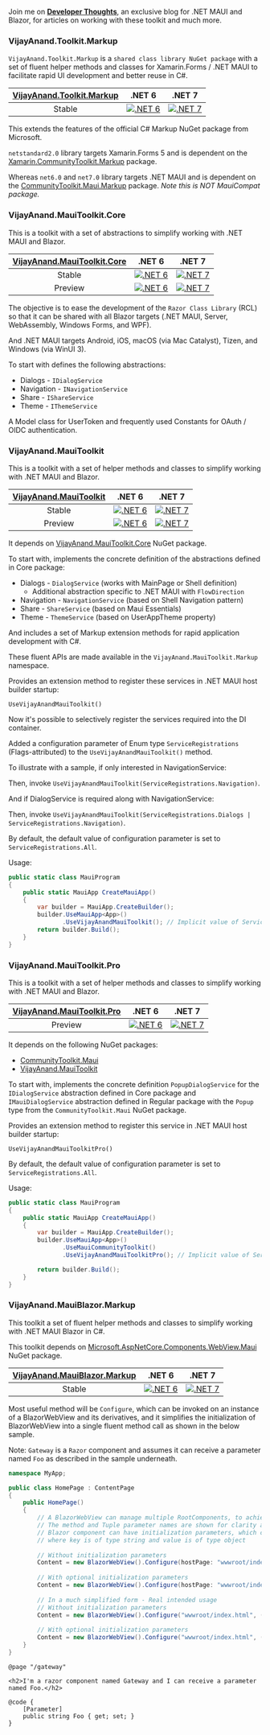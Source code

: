 Join me on [**Developer Thoughts**](https://egvijayanand.in/), an exclusive blog for .NET MAUI and Blazor, for articles on working with these toolkit and much more.

### VijayAnand.Toolkit.Markup

`VijayAnand.Toolkit.Markup` is a `shared class library NuGet package` with a set of fluent helper methods and classes for Xamarin.Forms / .NET MAUI to facilitate rapid UI development and better reuse in C#.

<!-- [![VijayAnand.Toolkit.Markup - NuGet Package](https://badgen.net/nuget/v/VijayAnand.Toolkit.Markup/)](https://www.nuget.org/packages/VijayAnand.Toolkit.Markup/) -->

|[VijayAnand.Toolkit.Markup](https://www.nuget.org/packages/VijayAnand.Toolkit.Markup/)|.NET 6|.NET 7|
|:---:|:---:|:---:|
|Stable|[![.NET 6](https://badgen.net/badge/nuget/v1.0.2/blue?icon=nuget)](https://www.nuget.org/packages/VijayAnand.Toolkit.Markup/1.0.2)|[![.NET 7](https://badgen.net/nuget/v/VijayAnand.Toolkit.Markup/?icon=nuget)](https://www.nuget.org/packages/VijayAnand.Toolkit.Markup/)|

This extends the features of the official C# Markup NuGet package from Microsoft.

`netstandard2.0` library targets Xamarin.Forms 5 and is dependent on the [Xamarin.CommunityToolkit.Markup](https://www.nuget.org/packages/Xamarin.CommunityToolkit.Markup/) package.

Whereas `net6.0` and `net7.0` library targets .NET MAUI and is dependent on the [CommunityToolkit.Maui.Markup](https://www.nuget.org/packages/CommunityToolkit.Maui.Markup/) package. *Note this is NOT MauiCompat package.*

### VijayAnand.MauiToolkit.Core

This is a toolkit with a set of abstractions to simplify working with .NET MAUI and Blazor.

|[VijayAnand.MauiToolkit.Core](https://www.nuget.org/packages/VijayAnand.MauiToolkit.Core/)|.NET 6|.NET 7|
|:---:|:---:|:---:|
|Stable|[![.NET 6](https://badgen.net/badge/nuget/v1.0.3/blue?icon=nuget)](https://www.nuget.org/packages/VijayAnand.MauiToolkit.Core/1.0.3)|[![.NET 7](https://badgen.net/nuget/v/VijayAnand.MauiToolkit.Core/?icon=nuget)](https://www.nuget.org/packages/VijayAnand.MauiToolkit.Core/)|
|Preview|[![.NET 6](https://badgen.net/badge/nuget/v1.1.0-preview.4/blue?icon=nuget)](https://www.nuget.org/packages/VijayAnand.MauiToolkit.Core/1.1.0-preview.4)|[![.NET 7](https://badgen.net/nuget/v/VijayAnand.MauiToolkit.Core/pre?icon=nuget)](https://www.nuget.org/packages/VijayAnand.MauiToolkit.Core/absoluteLatest)|

The objective is to ease the development of the `Razor Class Library` (RCL) so that it can be shared with all Blazor targets (.NET MAUI, Server, WebAssembly, Windows Forms, and WPF).

And .NET MAUI targets Android, iOS, macOS (via Mac Catalyst), Tizen, and Windows (via WinUI 3).

To start with defines the following abstractions:

* Dialogs - `IDialogService`
* Navigation - `INavigationService`
* Share - `IShareService`
* Theme - `IThemeService`

A Model class for UserToken and frequently used Constants for OAuth / OIDC authentication.

### VijayAnand.MauiToolkit

This is a toolkit with a set of helper methods and classes to simplify working with .NET MAUI and Blazor.

|[VijayAnand.MauiToolkit](https://www.nuget.org/packages/VijayAnand.MauiToolkit/)|.NET 6|.NET 7|
|:---:|:---:|:---:|
|Stable|[![.NET 6](https://badgen.net/badge/nuget/v1.0.3/blue?icon=nuget)](https://www.nuget.org/packages/VijayAnand.MauiToolkit/1.0.3)|[![.NET 7](https://badgen.net/nuget/v/VijayAnand.MauiToolkit/?icon=nuget)](https://www.nuget.org/packages/VijayAnand.MauiToolkit/)|
|Preview|[![.NET 6](https://badgen.net/badge/nuget/v1.1.0-preview.4/blue?icon=nuget)](https://www.nuget.org/packages/VijayAnand.MauiToolkit/1.1.0-preview.4)|[![.NET 7](https://badgen.net/nuget/v/VijayAnand.MauiToolkit/pre?icon=nuget)](https://www.nuget.org/packages/VijayAnand.MauiToolkit/absoluteLatest)|

It depends on [VijayAnand.MauiToolkit.Core](https://www.nuget.org/packages/VijayAnand.MauiToolkit.Core/) NuGet package.

To start with, implements the concrete definition of the abstractions defined in Core package:

* Dialogs - `DialogService` (works with MainPage or Shell definition)
  - Additional abstraction specific to .NET MAUI with `FlowDirection`
* Navigation - `NavigationService` (based on Shell Navigation pattern)
* Share - `ShareService` (based on Maui Essentials)
* Theme - `ThemeService` (based on UserAppTheme property)

And includes a set of Markup extension methods for rapid application development with C#.

These fluent APIs are made available in the `VijayAnand.MauiToolkit.Markup` namespace.

Provides an extension method to register these services in .NET MAUI host builder startup:

`UseVijayAnandMauiToolkit()`

Now it's possible to selectively register the services required into the DI container.

Added a configuration parameter of Enum type `ServiceRegistrations` (Flags-attributed) to the `UseVijayAnandMauiToolkit()` method.

To illustrate with a sample, if only interested in NavigationService:

Then, invoke `UseVijayAnandMauiToolkit(ServiceRegistrations.Navigation)`.

And if DialogService is required along with NavigationService:

Then, invoke `UseVijayAnandMauiToolkit(ServiceRegistrations.Dialogs | ServiceRegistrations.Navigation)`.

By default, the default value of configuration parameter is set to `ServiceRegistrations.All`.

Usage:

```cs
public static class MauiProgram
{
    public static MauiApp CreateMauiApp()
    {
        var builder = MauiApp.CreateBuilder();
        builder.UseMauiApp<App>()
               .UseVijayAnandMauiToolkit(); // Implicit value of ServiceRegistrations.All passed as configuration parameter
        return builder.Build();
    }
}
```
### VijayAnand.MauiToolkit.Pro

This is a toolkit with a set of helper methods and classes to simplify working with .NET MAUI and Blazor.

|[VijayAnand.MauiToolkit.Pro](https://www.nuget.org/packages/VijayAnand.MauiToolkit.Pro/)|.NET 6|.NET 7|
|:---:|:---:|:---:|
|Preview|[![.NET 6](https://badgen.net/badge/nuget/v1.1.0-preview.4/blue?icon=nuget)](https://www.nuget.org/packages/VijayAnand.MauiToolkit.Pro/1.1.0-preview.4)|[![.NET 7](https://badgen.net/nuget/v/VijayAnand.MauiToolkit.Pro/pre?icon=nuget)](https://www.nuget.org/packages/VijayAnand.MauiToolkit.Pro/absoluteLatest)|

It depends on the following NuGet packages:

* [CommunityToolkit.Maui](https://www.nuget.org/packages/CommunityToolkit.Maui/)
* [VijayAnand.MauiToolkit](https://www.nuget.org/packages/VijayAnand.MauiToolkit/)

To start with, implements the concrete definition `PopupDialogService` for the `IDialogService` abstraction defined in Core package and `IMauiDialogService` abstraction defined in Regular package with the `Popup` type from the `CommunityToolkit.Maui` NuGet package.

Provides an extension method to register this service in .NET MAUI host builder startup:

`UseVijayAnandMauiToolkitPro()`

By default, the default value of configuration parameter is set to `ServiceRegistrations.All`.

Usage:

```cs
public static class MauiProgram
{
    public static MauiApp CreateMauiApp()
    {
        var builder = MauiApp.CreateBuilder();
        builder.UseMauiApp<App>()
               .UseMauiCommunityToolkit()
               .UseVijayAnandMauiToolkitPro(); // Implicit value of ServiceRegistrations.All passed as configuration parameter

        return builder.Build();
    }
}
```

### VijayAnand.MauiBlazor.Markup

This toolkit a set of fluent helper methods and classes to simplify working with .NET MAUI Blazor in C#.

This toolkit depends on [Microsoft.AspNetCore.Components.WebView.Maui](https://www.nuget.org/packages/Microsoft.AspNetCore.Components.WebView.Maui) NuGet package.

|[VijayAnand.MauiBlazor.Markup](https://www.nuget.org/packages/VijayAnand.MauiBlazor.Markup/)|.NET 6|.NET 7|
|:---:|:---:|:---:|
|Stable|[![.NET 6](https://badgen.net/badge/nuget/v1.0.8/blue?icon=nuget)](https://www.nuget.org/packages/VijayAnand.MauiBlazor.Markup/1.0.8)|[![.NET 7](https://badgen.net/nuget/v/VijayAnand.MauiBlazor.Markup/?icon=nuget)](https://www.nuget.org/packages/VijayAnand.MauiBlazor.Markup/)|

Most useful method will be `Configure`, which can be invoked on an instance of a BlazorWebView and its derivatives, and it simplifies the initialization of BlazorWebView into a single fluent method call as shown in the below sample.

Note: `Gateway` is a `Razor` component and assumes it can receive a parameter named `Foo` as described in the sample underneath.

```cs
namespace MyApp;

public class HomePage : ContentPage
{
    public HomePage()
    {
        // A BlazorWebView can manage multiple RootComponents, to achieve this, define another Tuple with values of that component        
        // The method and Tuple parameter names are shown for clarity and it's optional
        // Blazor component can have initialization parameters, which can be supplied thro parameters, a dictionary of keyValues 
        // where key is of type string and value is of type object
        
        // Without initialization parameters
        Content = new BlazorWebView().Configure(hostPage: "wwwroot/index.html", (selector: "#app", componentType: typeof(Gateway), parameters: null));
        
        // With optional initialization parameters
        Content = new BlazorWebView().Configure(hostPage: "wwwroot/index.html", (selector: "#app", componentType: typeof(Gateway), parameters: new Dictionary<string, object?> { [nameof(Gateway.Foo)] = "Bar" }));
        
        // In a much simplified form - Real intended usage        
        // Without initialization parameters
        Content = new BlazorWebView().Configure("wwwroot/index.html", ("#app", typeof(Gateway), null));
        
        // With optional initialization parameters
        Content = new BlazorWebView().Configure("wwwroot/index.html", ("#app", typeof(Gateway), new Dictionary<string, object?> { [nameof(Gateway.Foo)] = "Bar" }));
    }
}
```
```razor
@page "/gateway"

<h2>I'm a razor component named Gateway and I can receive a parameter named Foo.</h2>

@code {
    [Parameter]
    public string Foo { get; set; }
}
```
<!--
```CS
// For brevity, only the necessary code is made available. This can be nested anywhere a View can be defined
// The method and Tuple parameter names are shown for clarity and it's optional
// A BlazorWebView can manage multiple RootComponents, to achieve this, define another Tuple with values of that component
// Blazor component can have initialization parameters, which can be supplied thro parameters, a dictionary of keyValues 
// where key is of type string and value is of type object
new BlazorWebView().Configure(hostPage: "wwwroot/index.html", (selector: "#app", componentType: typeof(Gateway), parameters: null))
// Another example with component initialization parameters
new BlazorWebView().Configure(hostPage: "wwwroot/index.html", (selector: "#app", componentType: typeof(Gateway), parameters: new Dictionary<string, object?> { ["Foo"] = "Bar" }))
```
-->
